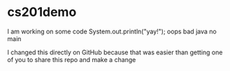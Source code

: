 # cs201demo
I am working on some code
System.out.println("yay!");
oops bad java no main

I changed this directly on GitHub because that was easier than getting one of you to share this repo and make a change
